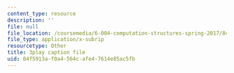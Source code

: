 ```yaml
---
content_type: resource
description: ''
file: null
file_location: /coursemedia/6-004-computation-structures-spring-2017/84f5913af0a4564cafe47614e85ac5fb_r3c31nh_iOc.vtt
file_type: application/x-subrip
resourcetype: Other
title: 3play caption file
uid: 84f5913a-f0a4-564c-afe4-7614e85ac5fb
---
```

